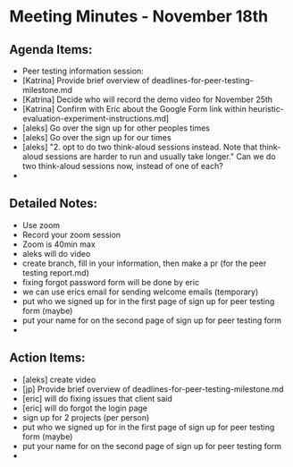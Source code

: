 # Meeting Minutes - November 18th

## Agenda Items:
- Peer testing information session:
- [Katrina] Provide brief overview of deadlines-for-peer-testing-milestone.md
- [Katrina] Decide who will record the demo video for November 25th
- [Katrina] Confirm with Eric about the Google Form link within heuristic-evaluation-experiment-instructions.md]
- [aleks] Go over the sign up for other peoples times
- [aleks] Go over the sign up for our times
- [aleks] "2. opt to do two think-aloud sessions instead. Note that think-aloud sessions are harder to run and usually take longer." Can we do two think-aloud sessions now, instead of one of each?
- 

## Detailed Notes:
- Use zoom
- Record your zoom session
- Zoom is 40min max
- aleks will do video
- create branch, fill in your information, then make a pr (for the peer testing report.md)
- fixing forgot password form will be done by eric
- we can use erics email for sending welcome emails (temporary)
- put who we signed up for in the first page of sign up for peer testing form (maybe)
- put your name for on the second page of sign up for peer testing form
- 

## Action Items:
- [aleks] create video
- [jp] Provide brief overview of deadlines-for-peer-testing-milestone.md
- [eric] will do fixing issues that client said
- [eric] will do forgot the login page
- sign up for 2 projects (per person)
- put who we signed up for in the first page of sign up for peer testing form (maybe)
- put your name for on the second page of sign up for peer testing form
- 

